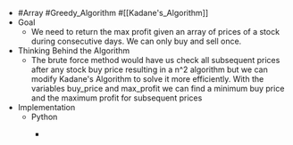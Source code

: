 - #Array #Greedy_Algorithm #[[Kadane's_Algorithm]]
- Goal
	- We need to return the max profit given an array of prices of a stock during consecutive days. We can only buy and sell once.
- Thinking Behind the Algorithm
	- The brute force method would have us check all subsequent prices after any stock buy price resulting in a n^2 algorithm but we can modify Kadane's Algorithm to solve it more efficiently.  With the variables buy_price and max_profit we can find a minimum buy price and the maximum profit for subsequent prices
- Implementation
	- Python
		- ```
		  ```